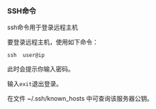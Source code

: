 ### SSH命令

ssh命令用于登录远程主机

要登录远程主机，使用如下命令：

```
ssh  user@ip
```

此时会提示你输入密码。

输入`exit`退出登录。

在文件 ~/.ssh/known_hosts 中可查询该服务器公钥。